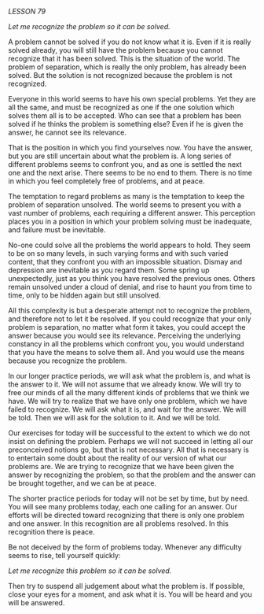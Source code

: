 *LESSON 79*

*Let me recognize the problem so it can be solved.*

A problem cannot be solved if you do not know what it is. Even if it is really solved already, you will still have the problem because you cannot recognize that it has been solved. This is the situation of the world. The problem of separation, which is really the only problem, has already been solved. But the solution is not recognized because the problem is not recognized.

Everyone in this world seems to have his own special problems. Yet they are all the same, and must be recognized as one if the one solution which solves them all is to be accepted. Who can see that a problem has been solved if he thinks the problem is something else? Even if he is given the answer, he cannot see its relevance.

That is the position in which you find yourselves now. You have the answer, but you are still uncertain about what the problem is. A long series of different problems seems to confront you, and as one is settled the next one and the next arise. There seems to be no end to them. There is no time in which you feel completely free of problems, and at peace.

The temptation to regard problems as many is the temptation to keep the problem of separation unsolved. The world seems to present you with a vast number of problems, each requiring a different answer. This perception places you in a position in which your problem solving must be inadequate, and failure must be inevitable.

No-one could solve all the problems the world appears to hold. They seem to be on so many levels, in such varying forms and with such varied content, that they confront you with an impossible situation. Dismay and depression are inevitable as you regard them. Some spring up unexpectedly, just as you think you have resolved the previous ones. Others remain unsolved under a cloud of denial, and rise to haunt you from time to time, only to be hidden again but still unsolved.

All this complexity is but a desperate attempt not to recognize the problem, and therefore not to let it be resolved. If you could recognize that your only problem is separation, no matter what form it takes, you could accept the answer because you would see its relevance. Perceiving the underlying constancy in all the problems which confront you, you would understand that you have the means to solve them all. And you would use the means because you recognize the problem.

In our longer practice periods, we will ask what the problem is, and what is the answer to it. We will not assume that we already know. We will try to free our minds of all the many different kinds of problems that we think we have. We will try to realize that we have only one problem, which we have failed to recognize. We will ask what it is, and wait for the answer. We will be told. Then we will ask for the solution to it. And we will be told.

Our exercises for today will be successful to the extent to which we do not insist on defining the problem. Perhaps we will not succeed in letting all our preconceived notions go, but that is not necessary. All that is necessary is to entertain some doubt about the reality of our version of what our problems are. We are trying to recognize that we have been given the answer by recognizing the problem, so that the problem and the answer can be brought together, and we can be at peace.

The shorter practice periods for today will not be set by time, but by need. You will see many problems today, each one calling for an answer. Our efforts will be directed toward recognizing that there is only one problem and one answer. In this recognition are all problems resolved. In this recognition there is peace.

Be not deceived by the form of problems today. Whenever any difficulty seems to rise, tell yourself quickly:

_Let me recognize this problem so it can be solved._

Then try to suspend all judgement about what the problem is. If possible, close your eyes for a moment, and ask what it is. You will be heard and you will be answered.